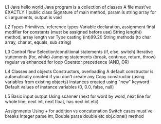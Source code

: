L1 Java hello world
Java program is a collection of classes
A file must've EXACTLY 1 public class
Signature of main method, param is string array for cli arguments, output is void

L2 Types
Primitives, reference types
Variable declaration, assignment
final modifier for constants (must be assigned before use)
String length() method, array length var
Type casting (int)99.20
String methods (to char array, char at, equals, sub string)

L3 Control flow
Selection/conditional statements (if, else, switch)
Iterative statements (for, while)
Jumping statements (break, continue, return, throw)
regular vs enhanced for loop
Operator precedence (AND, OR)

L4 Classes and objects
Constructors, overloading
A default constructor is automatically created if you don't create any
Copy constructor (using variables from existing objects)
Instances created using "new" keyword
Default values of instance variables (0, 0.0, false, null)

L5 Basic input output
Using scanner (next for word by word, next line for whole line, next int, next float, has next int etc)

Assignments
Using + for addition vs concatenation
Switch cases must've breaks
Integer parse int, Double parse double etc
obj.clone() method

